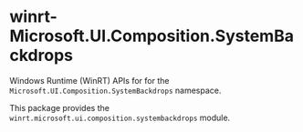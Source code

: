 <!-- warning: Please don't edit this file. It was automatically generated. -->

# winrt-Microsoft.UI.Composition.SystemBackdrops

Windows Runtime (WinRT) APIs for for the `Microsoft.UI.Composition.SystemBackdrops` namespace.

This package provides the `winrt.microsoft.ui.composition.systembackdrops` module.
